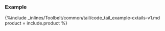 


### Example

{%include _inlines/Toolbelt/common/tail/code_tail_example-cxtails-v1.md  product = include.product %}
